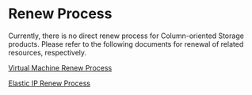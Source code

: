 # Renew Process

Currently, there is no direct renew process for Column-oriented Storage products. Please refer to the following documents for renewal of related resources, respectively.

[Virtual Machine Renew Process](https://docs.jdcloud.com/virtual-machines/renew-process)

[Elastic IP Renew Process](https://docs.jdcloud.com/elastic-ip/renew-process)
